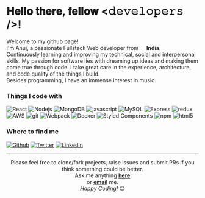 <h1>𝐇𝐞𝐥𝐥𝐨 𝐭𝐡𝐞𝐫𝐞, 𝐟𝐞𝐥𝐥𝐨𝐰
  <𝚍𝚎𝚟𝚎𝚕𝚘𝚙𝚎𝚛𝚜 />!
</h1>

<p>
  Welcome to my github page! </br> I'm Anuj, a passionate Fullstack Web developer from <img
    src="https://cdn-icons-png.flaticon.com/512/330/330439.png" width="13" /> <b>India</b>.
  <br />
  Continuously learning and improving my technical, social and interpersonal skills. My passion for software lies with dreaming up ideas and making them come true through code. I take great care in the
  experience, architecture, and code quality of the things I build.
  <br />
  Besides programming, I have an immense interest in music.
</p>

<h3>Things I code with</h3>
<p>
  <img alt="React" src="https://img.shields.io/badge/-React-45b8d8?style=flat-square&logo=react&logoColor=white" />
  <img alt="Nodejs" src="https://img.shields.io/badge/-Nodejs-43853d?style=flat-square&logo=Node.js&logoColor=white" />
  <img alt="MongoDB"
    src="https://img.shields.io/badge/-MongoDB-13aa52?style=flat-square&logo=mongodb&logoColor=white" />
  <img alt="javascript"
    src="https://img.shields.io/badge/JavaScript-F7DF1E?style=flat-square&logo=javascript&logoColor=black" />
  <img alt="MySQL" src="https://img.shields.io/badge/MySQL-00000F?style=flat-square&logo=mysql&logoColor=white" />
  <img alt="Express" src="https://img.shields.io/badge/Express.js-404D59?style=flat-square" />
  <img alt="redux" src="https://img.shields.io/badge/-Redux-764ABC?style=flat-square&logo=redux&logoColor=white" />
  <img alt="AWS"
    src="https://img.shields.io/badge/Amazon_AWS-232F3E?style=flat-square&logo=amazon-aws&logoColor=white" />
  <img alt="git" src="https://img.shields.io/badge/-Git-F05032?style=flat-square&logo=git&logoColor=white" />
  <img alt="Webpack"
    src="https://img.shields.io/badge/-Webpack-8DD6F9?style=flat-square&logo=webpack&logoColor=white" />
  <img alt="Docker" src="https://img.shields.io/badge/-Docker-46a2f1?style=flat-square&logo=docker&logoColor=white" />
  <img alt="Styled Components"
    src="https://img.shields.io/badge/-Styled_Components-db7092?style=flat-square&logo=styled-components&logoColor=white" />
  <img alt="npm" src="https://img.shields.io/badge/-NPM-CB3837?style=flat-square&logo=npm&logoColor=white" />
  <img alt="html5" src="https://img.shields.io/badge/-HTML5-E34F26?style=flat-square&logo=html5&logoColor=white" />
</p>

<h3>Where to find me</h3>
<p><a href="https://github.com/AnujKVDev" target="_blank"><img alt="Github"
      src="https://img.shields.io/badge/GitHub-%2312100E.svg?&style=flat-square&logo=Github&logoColor=white" /></a> <a
    href="https://twitter.com/" target="_blank"><img alt="Twitter"
      src="https://img.shields.io/badge/twitter-%231DA1F2.svg?&style=flat-square&logo=twitter&logoColor=white" /></a> <a
    href="https://www.linkedin.com/in/" target="_blank"><img alt="LinkedIn"
      src="https://img.shields.io/badge/linkedin-%230077B5.svg?&style=flat-square&logo=linkedin&logoColor=white" /></a>
</p>

------------
<p align="center">Please feel free to clone/fork projects, raise issues and submit PRs if you think something could be
  better. <br />
  Ask me anything <a href="https://github.com/AnujKVDev/AnujKVDev/issues/new"><b>here</b></a><br>
  or <a href="mailto:anujvermaksj@gmail.com"><b>email</b></a> me. <br />
  <i>Happy Coding!</i> 😊
</p>
